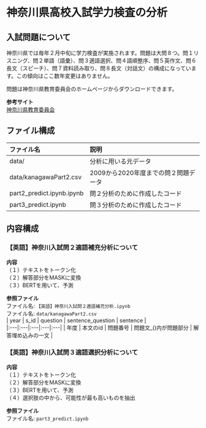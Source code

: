 # **神奈川県高校入試学力検査の分析**
## **入試問題について**
神奈川県では毎年２月中旬に学力検査が実施されます。問題は大問８つ。問１リスニング、問２単語（語彙）、問３適語選択、問４語順整序、問５英作文、問６長文（スピーチ）、問７資料読み取り、問８長文（対話文）の構成になっています。この傾向はここ数年変更はありません。

問題は神奈川県教育委員会のホームページからダウンロードできます。  

**参考サイト**  
[神奈川県教育委員会](https://www.pref.kanagawa.jp/docs/dc4/nyusen/nyusen/gakuryokukensa/mondai.html)

## **ファイル構成**
| ファイル名 | 説明 |
|:---|:---|
| data/   | 分析に用いる元データ |
| data/kanagawaPart2.csv | 2009から2020年度までの問２問題データ |
| part2_predict.ipynb.ipynb | 問２分析のために作成したコード |
| part3_predict.ipynb | 問３分析のために作成したコード |

## **内容構成**
### **【英語】神奈川入試問２適語補充分析について**
**内容**  
（１）テキストをトークン化  
（２）解答部分をMASKに変換  
（３）BERTを用いて、予測  

**参照ファイル**  
ファイル名: `【英語】神奈川入試問２適語補充分析.ipynb`  
ファイル名: `data/kanagawaPart2.csv`  
| year | s_id | question | sentence_question | sentence |  
|:---|:---|:---|:---|:---|
| 年度 | 本文のid | 問題番号 | 問題文_()内が問題部分 | 解答埋め込みの一文 |

### **【英語】神奈川入試問３適語選択分析について**
**内容**  
（１）テキストをトークン化  
（２）解答部分をMASKに変換  
（３）BERTを用いて、予測  
（４）選択肢の中から、可能性が最も高いものを抽出  

**参照ファイル**  
ファイル名: `part3_predict.ipynb`  
